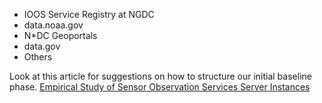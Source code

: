 * IOOS Service Registry at NGDC
* data.noaa.gov
* N*DC Geoportals
* data.gov
* Others

Look at this article for suggestions on how to structure our initial baseline phase.  [Empirical Study of Sensor Observation Services Server Instances](http://arxiv.org/ftp/arxiv/papers/1109/1109.4503.pdf)
